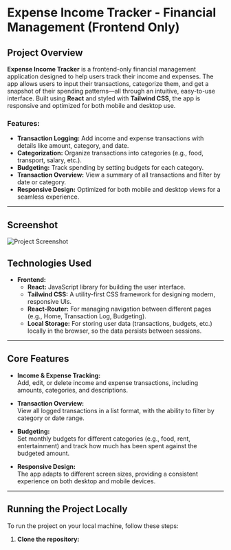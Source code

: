 # Expense Income Tracker - Financial Management (Frontend Only)

## Project Overview

**Expense Income Tracker** is a frontend-only financial management application designed to help users track their income and expenses. The app allows users to input their transactions, categorize them, and get a snapshot of their spending patterns—all through an intuitive, easy-to-use interface. Built using **React** and styled with **Tailwind CSS**, the app is responsive and optimized for both mobile and desktop use.

### Features:
- **Transaction Logging:** Add income and expense transactions with details like amount, category, and date.
- **Categorization:** Organize transactions into categories (e.g., food, transport, salary, etc.).
- **Budgeting:** Track spending by setting budgets for each category.
- **Transaction Overview:** View a summary of all transactions and filter by date or category.
- **Responsive Design:** Optimized for both mobile and desktop views for a seamless experience.

---
## Screenshot

![Project Screenshot](https://i.ibb.co/QFFPG5jT/marvelous-churros-f5daab-netlify-app-Nest-Hub-Max-1.png)


## Technologies Used

- **Frontend:**  
  - **React:** JavaScript library for building the user interface.
  - **Tailwind CSS:** A utility-first CSS framework for designing modern, responsive UIs.
  - **React-Router:** For managing navigation between different pages (e.g., Home, Transaction Log, Budgeting).
  - **Local Storage:** For storing user data (transactions, budgets, etc.) locally in the browser, so the data persists between sessions.

---

## Core Features

- **Income & Expense Tracking:**  
  Add, edit, or delete income and expense transactions, including amounts, categories, and descriptions.

- **Transaction Overview:**  
  View all logged transactions in a list format, with the ability to filter by category or date range.

- **Budgeting:**  
  Set monthly budgets for different categories (e.g., food, rent, entertainment) and track how much has been spent against the budgeted amount.

- **Responsive Design:**  
  The app adapts to different screen sizes, providing a consistent experience on both desktop and mobile devices.

---

## Running the Project Locally

To run the project on your local machine, follow these steps:

1. **Clone the repository:**

   ```bash


